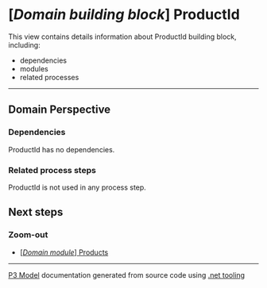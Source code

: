 ﻿
# [*Domain building block*] ProductId

This view contains details information about ProductId building block, including:
- dependencies
- modules
- related processes  

---



## Domain Perspective


### Dependencies

ProductId has no dependencies.  

### Related process steps

ProductId is not used in any process step.  

## Next steps


### Zoom-out

- [[*Domain module*] Products](../../../Modules/Sales/Products/Products.md)

---

[P3 Model](https://github.com/P3-model/P3-model) documentation generated from source code using [.net tooling](https://github.com/P3-model/P3-model-dotnet)